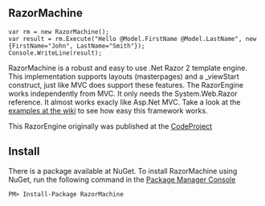 ## RazorMachine ###

    var rm = new RazorMachine();
    var result = rm.Execute("Hello @Model.FirstName @Model.LastName", new {FirstName="John", LastName="Smith"});
    Console.WriteLine(result);
    
RazorMachine is a robust and easy to use .Net Razor 2 template engine. This implementation supports layouts (masterpages) and a _viewStart construct, just like MVC does support these features. The RazorEngine works independently from MVC. It only needs the System.Web.Razor reference. It almost works exacly like Asp.Net MVC. Take a look at the <a href="https://github.com/jlamfers/RazorMachine/wiki/Examples" target="_blank">examples at the wiki</a> to see how easy this framework works.

This RazorEngine originally was published at the <a href="http://www.codeproject.com/Articles/423141/Razor-2-0-template-engine-supporting-layouts" target="_blank">CodeProject</a>

## Install ##

There is a package available at NuGet. To install RazorMachine using NuGet, run the following command in the <a href="http://docs.nuget.org/docs/start-here/using-the-package-manager-console" target="_blank">Package Manager Console</a>
```
PM> Install-Package RazorMachine
```
